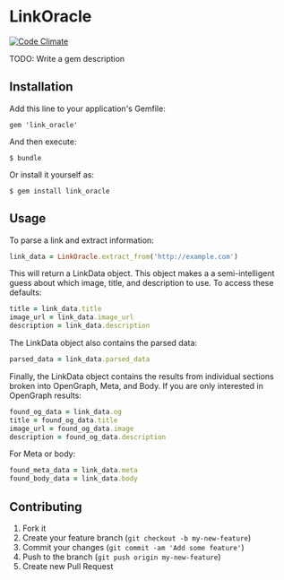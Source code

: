 # LinkOracle

[![Code Climate](https://codeclimate.com/github/socialchorus/link_oracle.png)](https://codeclimate.com/github/socialchorus/link_oracle)

TODO: Write a gem description

## Installation

Add this line to your application's Gemfile:

    gem 'link_oracle'

And then execute:

    $ bundle

Or install it yourself as:

    $ gem install link_oracle

## Usage

To parse a link and extract information:

```ruby
link_data = LinkOracle.extract_from('http://example.com')
```

This will return a LinkData object. This object makes a a semi-intelligent guess about which image, title, and description to use. To access these defaults:

```ruby
title = link_data.title
image_url = link_data.image_url
description = link_data.description
```

The LinkData object also contains the parsed data:

```ruby
parsed_data = link_data.parsed_data
```

Finally, the LinkData object contains the results from individual sections broken into OpenGraph, Meta, and Body. If you are only interested in OpenGraph results:

```ruby
found_og_data = link_data.og
title = found_og_data.title
image_url = found_og_data.image
description = found_og_data.description
```

For Meta or body:

```ruby
found_meta_data = link_data.meta
found_body_data = link_data.body
```

## Contributing

1. Fork it
2. Create your feature branch (`git checkout -b my-new-feature`)
3. Commit your changes (`git commit -am 'Add some feature'`)
4. Push to the branch (`git push origin my-new-feature`)
5. Create new Pull Request
